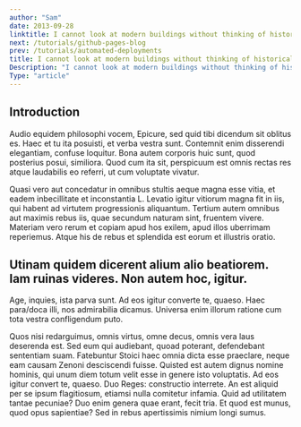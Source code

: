 ```yaml
---
author: "Sam"
date: 2013-09-28
linktitle: I cannot look at modern buildings without thinking of historical ones
next: /tutorials/github-pages-blog
prev: /tutorials/automated-deployments
title: I cannot look at modern buildings without thinking of historical ones
Description: "I cannot look at modern buildings without thinking of historical ones."
Type: "article"
---
```


## Introduction

Audio equidem philosophi vocem, Epicure, sed quid tibi dicendum sit oblitus es. Haec et tu ita posuisti, et verba vestra sunt. Contemnit enim disserendi elegantiam, confuse loquitur. Bona autem corporis huic sunt, quod posterius posui, similiora. Quod cum ita sit, perspicuum est omnis rectas res atque laudabilis eo referri, ut cum voluptate vivatur.

Quasi vero aut concedatur in omnibus stultis aeque magna esse vitia, et eadem inbecillitate et inconstantia L. Levatio igitur vitiorum magna fit in iis, qui habent ad virtutem progressionis aliquantum. Tertium autem omnibus aut maximis rebus iis, quae secundum naturam sint, fruentem vivere. Materiam vero rerum et copiam apud hos exilem, apud illos uberrimam reperiemus. Atque his de rebus et splendida est eorum et illustris oratio.

## Utinam quidem dicerent alium alio beatiorem. Iam ruinas videres. Non autem hoc, igitur.
Age, inquies, ista parva sunt. Ad eos igitur converte te, quaeso. Haec para/doca illi, nos admirabilia dicamus. Universa enim illorum ratione cum tota vestra confligendum puto.

Quos nisi redarguimus, omnis virtus, omne decus, omnis vera laus deserenda est. Sed eum qui audiebant, quoad poterant, defendebant sententiam suam. Fatebuntur Stoici haec omnia dicta esse praeclare, neque eam causam Zenoni desciscendi fuisse. Quisted est autem dignus nomine hominis, qui unum diem totum velit esse in genere isto voluptatis. Ad eos igitur convert te, quaeso. Duo Reges: constructio interrete. An est aliquid per se ipsum flagitiosum, etiamsi nulla comitetur infamia. Quid ad utilitatem tantae pecuniae? Duo enim genera quae erant, fecit tria. Et quod est munus, quod opus sapientiae? Sed in rebus apertissimis nimium longi sumus.